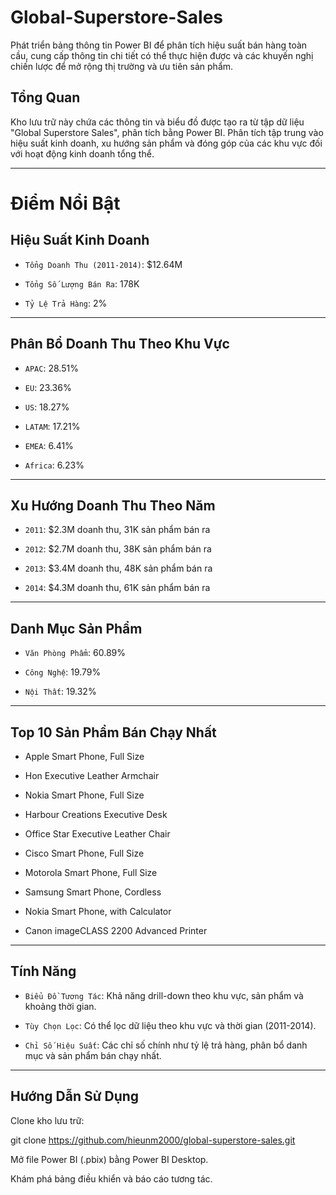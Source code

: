 # Global-Superstore-Sales
Phát triển bảng thông tin Power BI để phân tích hiệu suất bán hàng toàn cầu, cung cấp thông tin chi tiết có thể thực hiện được và các khuyến nghị chiến lược để mở rộng thị trường và ưu tiên sản phẩm.

## Tổng Quan

Kho lưu trữ này chứa các thông tin và biểu đồ được tạo ra từ tập dữ liệu "Global Superstore Sales", phân tích bằng Power BI. Phân tích tập trung vào hiệu suất kinh doanh, xu hướng sản phẩm và đóng góp của các khu vực đối với hoạt động kinh doanh tổng thể.

---

# Điểm Nổi Bật

## Hiệu Suất Kinh Doanh

  - `Tổng Doanh Thu (2011-2014)`: $12.64M

  - `Tổng Số Lượng Bán Ra`: 178K

  - `Tỷ Lệ Trả Hàng`: 2%
 
---

## Phân Bổ Doanh Thu Theo Khu Vực

  - `APAC`: 28.51%

  - `EU`: 23.36%

  - `US`: 18.27%

  - `LATAM`: 17.21%

  - `EMEA`: 6.41%

  - `Africa`: 6.23%
 
---

## Xu Hướng Doanh Thu Theo Năm

  - `2011`: $2.3M doanh thu, 31K sản phẩm bán ra

  - `2012`: $2.7M doanh thu, 38K sản phẩm bán ra

  - `2013`: $3.4M doanh thu, 48K sản phẩm bán ra

  - `2014`: $4.3M doanh thu, 61K sản phẩm bán ra

---

## Danh Mục Sản Phẩm

  - `Văn Phòng Phẩm`: 60.89%

  - `Công Nghệ`: 19.79%

  - `Nội Thất`: 19.32%

---

## Top 10 Sản Phẩm Bán Chạy Nhất

- Apple Smart Phone, Full Size

- Hon Executive Leather Armchair

- Nokia Smart Phone, Full Size

- Harbour Creations Executive Desk

- Office Star Executive Leather Chair

- Cisco Smart Phone, Full Size

- Motorola Smart Phone, Full Size

- Samsung Smart Phone, Cordless

- Nokia Smart Phone, with Calculator

- Canon imageCLASS 2200 Advanced Printer

---

## Tính Năng

  - `Biểu Đồ Tương Tác`: Khả năng drill-down theo khu vực, sản phẩm và khoảng thời gian.

  - `Tùy Chọn Lọc`: Có thể lọc dữ liệu theo khu vực và thời gian (2011-2014).

  - `Chỉ Số Hiệu Suất`: Các chỉ số chính như tỷ lệ trả hàng, phân bổ danh mục và sản phẩm bán chạy nhất.

---

## Hướng Dẫn Sử Dụng

Clone kho lưu trữ:

git clone https://github.com/hieunm2000/global-superstore-sales.git

Mở file Power BI (.pbix) bằng Power BI Desktop.

Khám phá bảng điều khiển và báo cáo tương tác.
